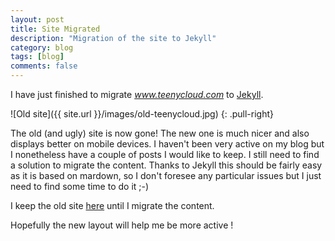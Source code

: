 ```yaml
---
layout: post
title: Site Migrated
description: "Migration of the site to Jekyll"
category: blog
tags: [blog]
comments: false
---
```


I have just finished to migrate *www.teenycloud.com* to [Jekyll](http://jekyllrb.com/ "Jekyll").

![Old site]({{ site.url }}/images/old-teenycloud.jpg)
{: .pull-right}

The old (and ugly) site is now gone! The new one is much nicer and also displays better on mobile devices. I haven't been very active on my blog but I nonetheless have a couple of posts I would like to keep. I still need to find a solution to migrate the content. Thanks to Jekyll this should be fairly easy as it is based on mardown, so I don't foresee any particular issues but I just need to find some time to do it ;-)

I keep the old site [here](http://old-blog.teenycloud.com) until I migrate the content.


Hopefully the new layout will help me be more active !
